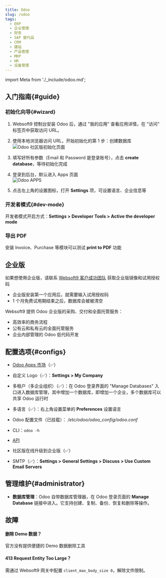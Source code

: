 ```yaml
---
title: Odoo
slug: /odoo
tags:
  - ERP
  - 企业管理
  - 财务
  - SAP 替代品
  - CRM
  - 建站
  - 产品管理
  - MRP
  - HR
  - 设备管理
---
```


import Meta from './_include/odoo.md';

<Meta name="meta" />

## 入门指南{#guide}

### 初始化向导{#wizard}

1. Websoft9 控制台安装 Odoo 后，通过 "我的应用" 查看应用详情，在 "访问" 标签页中获取访问 URL。 

2. 使用本地浏览器访问 URL，开始初始化的第 1 步：创建数据库
   ![Odoo 社区版初始化页面](./assets/odoo-startcreatedb-websoft9.png)

3. 填写好所有参数（Email 和 Password 是登录账号），点击 **create database**，等待初始化完成

4. 登录到后台，默认进入 Apps 页面  
   ![Odoo APPS](./assets/odoo-apps-websoft9.png)

5. 点击左上角的设置图标，打开 **Settings** 项，可设置语言、企业信息等

### 开发者模式{#dev-mode}

开发者模式开启方式：**Settings > Developer Tools > Active the developer mode**

### 导出 PDF

安装 Invoice、Purchase 等模块可以测试 **print to PDF** 功能


## 企业版

如果想使用企业版，请联系 [Websoft9 客户成功团队](./helpdesk#contact) 获取企业版镜像和试用授权码

- 企业版安装第一个应用后，就需要输入试用授权码
- 1 个月免费试用期结束之后，数据库会被被清空

Websoft9 提供 Odoo 企业版的采购、交付和全面托管服务：

- 高效率的商务流程
- 公有云和私有云的全面托管服务
- 企业内部管理的 Odoo 低代码开发 

## 配置选项{#configs}

- [Odoo Apps 市场](https://www.odoo.com/apps/modules)（✅）

- 自定义 Logo（✅）：**Settings > My Company**

- 多租户（多企业组织）（✅）：在 Odoo 登录界面的 "Manage Databases" 入口进入数据库管理，其中增加一个数据库，即增加一个企业，多个数据库可以共享 Odoo 运行时

- 多语言（✅）：右上角设置菜单的 **Preferences** 设置语言

- Odoo 配置文件（已挂载）： */etc/odoo/odoo_config/odoo.conf*  

- CLI：`odoo -h`

- [API](https://www.odoo.com/documentation/17.0/developer/misc/api/odoo.html)

- 社区版在线升级到企业版（✅）

- SMTP（✅）：**Settings > General Settings > Discuss > Use Custom Email Servers**

## 管理维护{#administrator}

- **数据库管理**：Odoo 自带数据库管理器，在 Odoo 登录页面的 **Manage Database** 链接中进入。它支持创建、复制、备份、恢复和删除等操作。


## 故障

#### 删除 Demo 数据？

官方没有提供便捷的 Demo 数据删除工具

#### 413 Request Entity Too Large？

需通过 Websoft9 网关中配置 `client_max_body_size 0`，解除文件限制。

